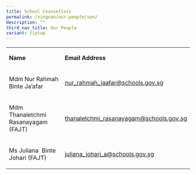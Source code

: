 ```yaml
---
title: School Counsellors
permalink: /xingnan/our-people/sen/
description: ""
third_nav_title: Our People
variant: tiptap
---
```

<table style="minWidth: 50px">
<colgroup>
<col>
<col>
</colgroup>
<tbody>
<tr>
<td rowspan="1" colspan="1">
<p><strong>Name</strong>
</p>
</td>
<td rowspan="1" colspan="1">
<p><strong>Email Address</strong>
</p>
</td>
</tr>
<tr>
<td rowspan="1" colspan="1">
<p>Mdm Nur Rahmah Binte Ja’afar</p>
</td>
<td rowspan="1" colspan="1">
<p><a href="mailto:nur_rahmah_jaafar@schools.gov.sg" rel="noopener noreferrer nofollow" target="_blank"><u>nur_rahmah_jaafar@schools.gov.sg</u></a>
</p>
</td>
</tr>
<tr>
<td rowspan="1" colspan="1">
<p>Mdm Thanaletchmi Rasanayagam (FAJT)</p>
</td>
<td rowspan="1" colspan="1">
<p><a href="mailto:thanaletchmi_rasanayagam@schools.gov.sg" rel="noopener noreferrer nofollow" target="_blank"><u>thanaletchmi_rasanayagam@schools.gov.sg</u></a>
</p>
</td>
</tr>
<tr>
<td rowspan="1" colspan="1">
<p>Ms Juliana&nbsp; Binte Johari (FAJT)</p>
</td>
<td rowspan="1" colspan="1">
<p><a href="mailto:juliana_johari_a@schools.gov.sg" rel="noopener noreferrer nofollow" target="_blank">juliana_johari_a@schools.gov.sg</a>
</p>
</td>
</tr>
</tbody>
</table>
<p></p>